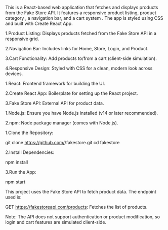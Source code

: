 
<!-- Fake Store Products React App -->

<!-- Overview -->

This is a React-based web application that fetches and displays products from the Fake Store API. It features a responsive product listing, product category , a navigation bar, and a cart system . The app is styled using CSS and built with Create React App.

<!-- Features -->

1.Product Listing: Displays products fetched from the Fake Store API in a responsive grid.

2.Navigation Bar: Includes links for Home, Store, Login, and Product.

3.Cart Functionality: Add  products to/from a cart (client-side simulation).

4.Responsive Design: Styled with CSS for a clean, modern look across devices.

<!-- Tech Stack -->

1.React: Frontend framework for building the UI.

2.Create React App: Boilerplate for setting up the React project.

3.Fake Store API: External API for product data.


<!-- Prerequisites -->

1.Node.js: Ensure you have Node.js installed (v14 or later recommended).

2.npm: Node package manager (comes with Node.js).


<!-- Installation -->

1.Clone the Repository:

git clone https://github.com/<your-username>/fakestore.git
cd fakestore


2.Install Dependencies:

npm install


3.Run the App:

npm start

<!-- API Reference -->

This project uses the Fake Store API to fetch product data. The endpoint used is:

GET https://fakestoreapi.com/products: Fetches the list of products.

Note: The API does not support authentication or product modification, so login and cart features are simulated client-side.